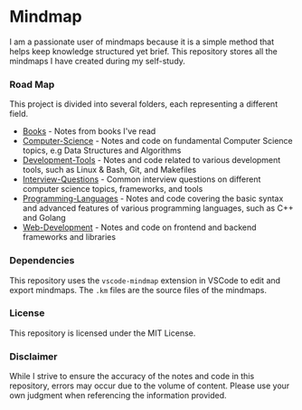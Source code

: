 # Mindmap

I am a passionate user of mindmaps because it is a simple method that helps keep knowledge structured yet brief. This repository stores all the mindmaps I have created during my self-study.

### Road Map
This project is divided into several folders, each representing a different field.

* [Books](https://github.com/Dai98/Mindmap/tree/main/Books) - Notes from books I've read
* [Computer-Science](https://github.com/Dai98/Mindmap/tree/main/Computer-Science) - Notes and code on fundamental Computer Science topics, e.g Data Structures and Algorithms
* [Development-Tools](https://github.com/Dai98/Mindmap/tree/main/Development-Tools) - Notes and code related to various development tools, such as Linux & Bash, Git, and Makefiles
* [Interview-Questions](https://github.com/Dai98/Mindmap/tree/main/Interview-Questions) - Common interview questions on different computer science topics, frameworks, and tools
* [Programming-Languages](https://github.com/Dai98/Mindmap/tree/main/Programming-Languages) - Notes and code covering the basic syntax and advanced features of various programming languages, such as C++ and Golang
* [Web-Development](https://github.com/Dai98/Mindmap/tree/main/Web-Development) - Notes and code on frontend and backend frameworks and libraries

### Dependencies
This repository uses the `vscode-mindmap` extension in VSCode to edit and export mindmaps. The `.km` files are the source files of the mindmaps.

### License
This repository is licensed under the MIT License.

### Disclaimer
While I strive to ensure the accuracy of the notes and code in this repository, errors may occur due to the volume of content. Please use your own judgment when referencing the information provided.
